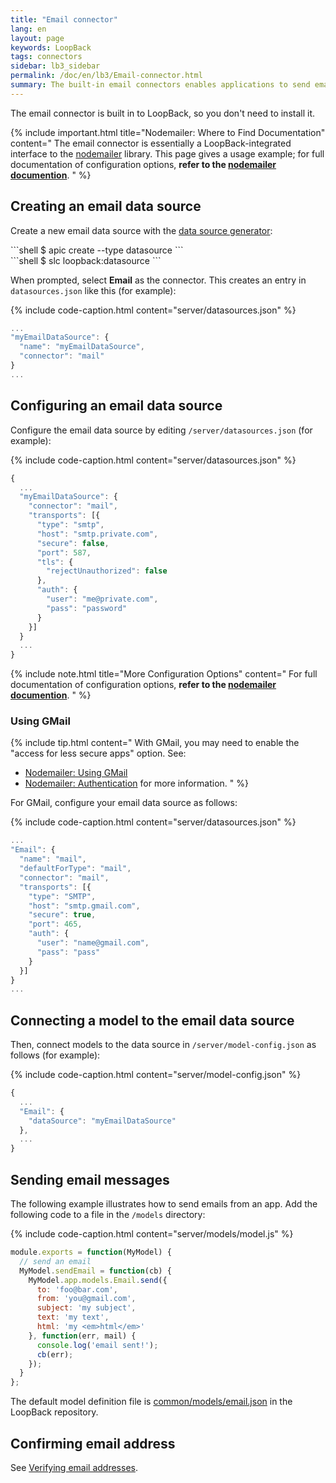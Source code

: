 ```yaml
---
title: "Email connector"
lang: en
layout: page
keywords: LoopBack
tags: connectors
sidebar: lb3_sidebar
permalink: /doc/en/lb3/Email-connector.html
summary: The built-in email connectors enables applications to send email.
---
```


The email connector is built in to LoopBack, so you don't need to install it.

{% include important.html title="Nodemailer: Where to Find Documentation" content="
The email connector is essentially a LoopBack-integrated interface to the [nodemailer](https://nodemailer.com/) library. This page gives a usage example; for full documentation of configuration options, **refer to the [nodemailer documention](https://github.com/nodemailer/nodemailer#setting-up)**.
" %}

## Creating an email data source

Create a new email data source with the [data source generator](Data-source-generator.html):
<div id="lb3apic" class="sl-hidden" markdown="1">
```shell
$ apic create --type datasource
```
</div>
```shell
$ slc loopback:datasource
```

When prompted, select **Email** as the connector. This creates an entry in `datasources.json` like this (for example):

{% include code-caption.html content="server/datasources.json" %}
```javascript
...
"myEmailDataSource": {
  "name": "myEmailDataSource",
  "connector": "mail"
}
...
```

## Configuring an email data source

Configure the email data source by editing `/server/datasources.json` (for example):

{% include code-caption.html content="server/datasources.json" %}
```javascript
{
  ...
  "myEmailDataSource": {
    "connector": "mail",
    "transports": [{
      "type": "smtp",
      "host": "smtp.private.com",
      "secure": false,
      "port": 587,
      "tls": {
        "rejectUnauthorized": false
      },
      "auth": {
        "user": "me@private.com",
        "pass": "password"
      }
    }]
  }
  ...
}
```

{% include note.html title="More Configuration Options" content="
For full documentation of configuration options, **refer to the [nodemailer documention](https://github.com/nodemailer/nodemailer#setting-up)**.
" %}

### Using GMail

{% include tip.html content="
With GMail, you may need to enable the \"access for less secure apps\" option.
See:

- [Nodemailer: Using GMail](https://github.com/andris9/Nodemailer#using-gmail)
- [Nodemailer: Authentication](https://github.com/andris9/nodemailer-smtp-transport#authentication) for more information.
" %}

For GMail, configure your email data source as follows:

{% include code-caption.html content="server/datasources.json" %}
```javascript
...
"Email": {
  "name": "mail",
  "defaultForType": "mail",
  "connector": "mail",
  "transports": [{
    "type": "SMTP",
    "host": "smtp.gmail.com",
    "secure": true,
    "port": 465,
    "auth": {
      "user": "name@gmail.com",
      "pass": "pass"
    }
  }]
}
...
```

## Connecting a model to the email data source

Then, connect models to the data source in `/server/model-config.json` as follows (for example):

{% include code-caption.html content="server/model-config.json" %}
```javascript
{
  ...
  "Email": {
    "dataSource": "myEmailDataSource"
  },
  ...
}
```

## Sending email messages

The following example illustrates how to send emails from an app. Add the following code to a file in the `/models` directory:

{% include code-caption.html content="server/models/model.js" %}
```javascript
module.exports = function(MyModel) {
  // send an email
  MyModel.sendEmail = function(cb) {
    MyModel.app.models.Email.send({
      to: 'foo@bar.com',
      from: 'you@gmail.com',
      subject: 'my subject',
      text: 'my text',
      html: 'my <em>html</em>'
    }, function(err, mail) {
      console.log('email sent!');
      cb(err);
    });
  }
};
```

The default model definition file is [common/models/email.json](https://github.com/strongloop/loopback/blob/master/common/models/email.json) in the LoopBack repository. 

## Confirming email address

See [Verifying email addresses](Registering-users.html#verifying-email-addresses).
